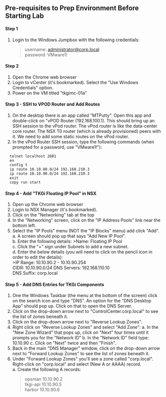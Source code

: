 ## Pre-requisites to Prep Environment Before Starting Lab

#### **Step 1**
1. Login to the Windows Jumpbox with the following credentials:
    >username:  administrator@corp.local  
    password:  VMware1!
  
  
#### **Step 2**
1. Open the Chrome web browser
2. Login to vCenter (it's bookmarked). Select the "Use Windows Credentials" option.
3. Power on the VM titled "tkgimc-01a"

#### **Step 3 - SSH to VPOD Router and Add Routes**
1. On the desktop there is an app called "MTPutty".  Open this app and double-click on "vPOD Router (192.168.100.1).  This should bring up an SSH session to the vPod router.  The vPod router is like the data-center core router.  The NSX T0 router (which is already provisioned) peers with it.  We need to add some static routes on the vPod router.  
2. In the vPod Router SSH session, type the following commands (when prompted for a password, use "VMware1!"):

```
  telnet localhost 2601  
  en 
  config t  
  ip route 10.10.80.0/24 192.168.210.3  
  ip route 10.10.90.0/24 192.168.210.3   
  exit  
  copy run start  
```

#### **Step 4 - Add "TKGi Floating IP Pool" in NSX**
1.  Open up the Chrome web browser
2.  Login to NSX Manager (it's bookmarked).
3.  Click on the "Networking" tab at the top
4.  In the "Networking" screen, click on the "IP Address Pools" link near the bottom left.
5.  Select the "IP Pools" menu (NOT the "IP Blocks" menu) add click "Add".  
  a.  A screen should pop up that says "Add New IP Pool".  
  b.  Enter the following details:
        >Name:  Floating IP Pool  
  c.  Click the "+" sign under Subnets to add a new subnet.  
  d.  Enter the below details (you will need to click on the pencil icon in order to edit the details):  
        >IP Range:  10.10.90.2 - 10.10.90.254  
        CIDR:  10.10.90.0/24
        DNS Servers:  192.168.110.10  
        DNS Suffix:  corp.local  
        

  
#### **Step 5 - Add DNS Entries for TKGi Components**
1.  One the Windows Taskbar (the menu at the bottom of the screen) click on the search icon and type "DNS".  An option for the "DNS Desktop App" should pop up.  Click on that to open the DNS Server.
2.  Click on the drop-down arrow next to "ControlCenter.corp.local" to see the list of zones beneath it.
3.  Click on the drop-down arrow next to "Reverse Lookup Zones".
4.  Right click on "Reverse Lookup Zones" and select "Add Zone":
    a.  In the "New Zone Wizard" that pops up, click on "Next" four times until it prompts you for the "Network ID"
    b.  In the "Network ID" field type:  10.10.90
    c.  Click on "Next" twice and then "Finish".
3.  Back in the main "DNS Manager" window, click on the drop-down arrow next to "Forward Lookup Zones" to see the list of zones beneath it.
4.  Under "Forward Lookup Zones" you'll see a zone called "corp.local".  Right-click on "corp.local" and select (New A or AAAA) record.   
    a.  Create the following A records:
    >opsman     10.10.90.2  
    tkgi-api    10.10.90.5  
    harbor      10.10.90.6
 
